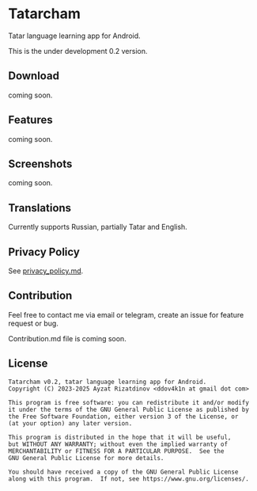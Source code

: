 # Tatarcham
Tatar language learning app for Android.

This is the under development 0.2 version.

## Download
coming soon.

## Features
coming soon.

## Screenshots
coming soon.

## Translations
Currently supports Russian, partially Tatar and English.

## Privacy Policy
See [privacy_policy.md](https://github.com/dov4k1n/tatarcham/blob/main/privacy_policy.md).

## Contribution
Feel free to contact me via email or telegram, create an issue for feature 
request or bug.

Contribution.md file is coming soon.

## License
```
Tatarcham v0.2, tatar language learning app for Android.
Copyright (C) 2023-2025 Ayzat Rizatdinov <ddov4k1n at gmail dot com>

This program is free software: you can redistribute it and/or modify
it under the terms of the GNU General Public License as published by
the Free Software Foundation, either version 3 of the License, or
(at your option) any later version.

This program is distributed in the hope that it will be useful,
but WITHOUT ANY WARRANTY; without even the implied warranty of
MERCHANTABILITY or FITNESS FOR A PARTICULAR PURPOSE.  See the
GNU General Public License for more details.

You should have received a copy of the GNU General Public License
along with this program.  If not, see https://www.gnu.org/licenses/.
```
